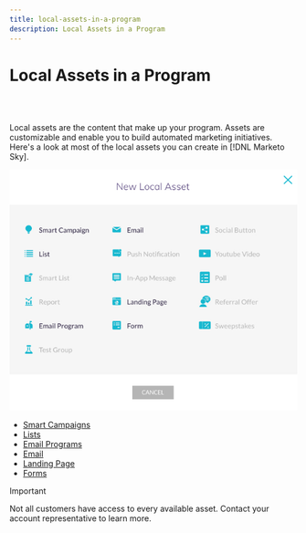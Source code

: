 ```yaml
---
title: local-assets-in-a-program
description: Local Assets in a Program
---
```


# Local Assets in a Program

<br>&nbsp;

Local assets are the content that make up your program. Assets are customizable and enable you to build automated marketing initiatives. Here's a look at most of the local assets you can create in [!DNL Marketo Sky].

   ![Image One](/help/sky/assets/programs/local-assets-in-a-program/local-assets-in-a-program-1.jpg)

* [Smart Campaigns](https://docs.marketo.com/display/MER/Smart+Campaigns)
* [Lists](https://docs.marketo.com/display/DOCS/Understanding+Static+Lists)
* [Email Programs](https://docs.marketo.com/display/DOCS/Email+Programs)
* [Email](https://docs.marketo.com/display/DOCS/Create+an+Email+for+an+Email+Program)
* [Landing Page](https://docs.marketo.com/display/DOCS/Landing+Pages)
* [Forms](https://docs.marketo.com/display/DOCS/Forms)

>[!IMPORTANT]
>
>Not all customers have access to every available asset. Contact your account representative to learn more.
